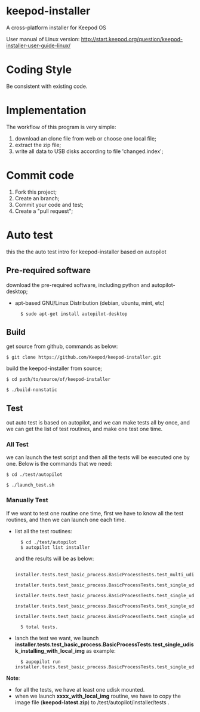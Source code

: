 keepod-installer
================

A cross-platform installer for Keepod OS

User manual of Linux version:
http://start.keepod.org/question/keepod-installer-user-guide-linux/

# Coding Style

Be consistent with existing code.

# Implementation

The workflow of this program is very simple:

1. download an clone file from web or choose one local file;
2. extract the zip file;
3. write all data to USB disks according to file 'changed.index';

# Commit code

1. Fork this project;
2. Create an branch;
3. Commit your code and test;
4. Create a "pull request";

# Auto test

this the the auto test intro for keepod-installer based on autopilot 

## Pre-required software

download the pre-required software, including python and autopilot-desktop;

* apt-based GNU/Linux Distribution (debian, ubuntu, mint, etc)
    
        $ sudo apt-get install autopilot-desktop

## Build

get source from github, commands as below:

    $ git clone https://github.com/Keepod/keepod-installer.git

build the keepod-installer from source;
   
    $ cd path/to/source/of/keepod-installer
    
    $ ./build-nonstatic
   
## Test

out auto test is based on autopilot, and we can make tests all by once, 
and we can get the list of test routines, and make one test one time.

### All Test

we can launch the test script and then all the tests will be executed one by one.
Below is the commands that we need:

    $ cd ./test/autopilot
    
    $ ./launch_test.sh

### Manually Test

If we want to test one routine one time, first we have to know all the test routines, 
and then we can launch one each time.

* list all the test routines:
    
        $ cd ./test/autopilot
        $ autopilot list installer
    
    and the results will be as below:

        installer.tests.test_basic_process.BasicProcessTests.test_multi_udisk_installing_with_local_img
        installer.tests.test_basic_process.BasicProcessTests.test_single_udisk_downloading_cancel_and_continue_with_net_image
        installer.tests.test_basic_process.BasicProcessTests.test_single_udisk_installing_with_local_img
        installer.tests.test_basic_process.BasicProcessTests.test_single_udisk_md5_check
        installer.tests.test_basic_process.BasicProcessTests.test_single_udisk_writting_cancel_and_continue_with_local_img
        
        5 total tests.


* lanch the test we want, we launch **installer.tests.test_basic_process.BasicProcessTests.test_single_udisk_installing_with_local_img** as example:

        $ aupopilot run installer.tests.test_basic_process.BasicProcessTests.test_single_udisk_installing_with_local_img
    
**Note**:

* for all the tests, we have at least one udisk mounted.
* when we launch  **xxxx_with_local_img** routine, we have to copy the image file (**keepod-latest.zip**) to /test/autopilot/installer/tests .
